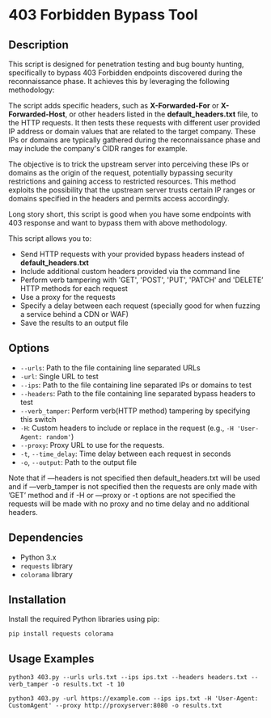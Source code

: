 # 403 Forbidden Bypass Tool

## Description

This script is designed for penetration testing and bug bounty hunting, specifically to bypass 403 Forbidden endpoints discovered during the reconnaissance phase. It achieves this by leveraging the following methodology:

The script adds specific headers, such as **X-Forwarded-For** or **X-Forwarded-Host**, or other headers listed in the **default_headers.txt** file, to the HTTP requests. It then tests these requests with different user provided IP address or domain values that are related to the target company. These IPs or domains are typically gathered during the reconnaissance phase and may include the company's CIDR ranges for example.

The objective is to trick the upstream server into perceiving these IPs or domains as the origin of the request, potentially bypassing security restrictions and gaining access to restricted resources. This method exploits the possibility that the upstream server trusts certain IP ranges or domains specified in the headers and permits access accordingly.

Long story short, this script is good when you have some endpoints with 403 response and want to bypass them with above methodology.

This script allows you to:

- Send HTTP requests with your provided bypass headers instead of **default_headers.txt**
- Include additional custom headers provided via the command line
- Perform verb tampering with 'GET', 'POST', 'PUT', 'PATCH' and 'DELETE’ HTTP methods for each request
- Use a proxy for the requests
- Specify a delay between each request (specially good for when fuzzing a service behind a CDN or WAF)
- Save the results to an output file

## Options

- `--urls`: Path to the file containing line separated URLs
- `-url`: Single URL to test
- `--ips`: Path to the file containing line separated IPs or domains to test
- `--headers`: Path to the file containing line separated bypass headers to test
- `--verb_tamper`: Perform verb(HTTP method) tampering by specifying this switch
- `-H`: Custom headers to include or replace in the request (e.g., `-H 'User-Agent: random'`)
- `--proxy`: Proxy URL to use for the requests.
- `-t`, `--time_delay`: Time delay between each request in seconds
- `-o`, `--output`: Path to the output file

Note that if —headers is not specified then default_headers.txt will be used and if —verb_tamper is not specified then the requests are only made with ’GET’ method and if -H or —proxy or -t options are not specified the requests will be made with no proxy and no time delay and no additional headers.

## Dependencies

- Python 3.x
- `requests` library
- `colorama` library

## Installation

Install the required Python libraries using pip:

```
pip install requests colorama
```

## Usage Examples

```
python3 403.py --urls urls.txt --ips ips.txt --headers headers.txt --verb_tamper -o results.txt -t 10

python3 403.py -url https://example.com --ips ips.txt -H 'User-Agent: CustomAgent' --proxy http://proxyserver:8080 -o results.txt
```
